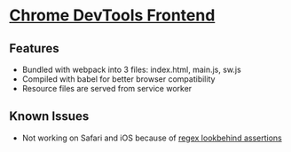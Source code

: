 # [Chrome DevTools Frontend](https://github.com/ChromeDevTools/devtools-frontend)

## Features

* Bundled with webpack into 3 files: index.html, main.js, sw.js
* Compiled with babel for better browser compatibility
* Resource files are served from service worker

## Known Issues

* Not working on Safari and iOS because of [regex lookbehind assertions](https://bugs.webkit.org/show_bug.cgi?id=174931)

